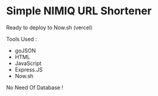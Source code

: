 # Simple NIMIQ URL Shortener

Ready to deploy to Now.sh (vercel)

Tools Used : 

- goJSON
- HTML
- JavaScript
- Express.JS
- Now.sh

No Need Of Database !
